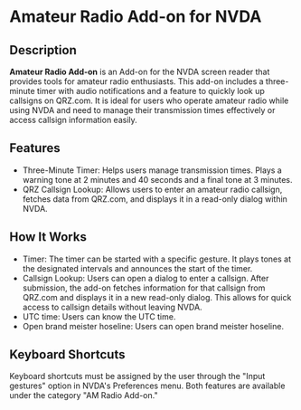 # Amateur Radio Add-on for NVDA

## Description
**Amateur Radio Add-on** is an Add-on for the NVDA screen reader that provides tools for amateur radio enthusiasts. This add-on includes a three-minute timer with audio notifications and a feature to quickly look up callsigns on QRZ.com. It is ideal for users who operate amateur radio while using NVDA and need to manage their transmission times effectively or access callsign information easily.
## Features
- Three-Minute Timer: Helps users manage transmission times. Plays a warning tone at 2 minutes and 40 seconds and a final tone at 3 minutes.
- QRZ Callsign Lookup: Allows users to enter an amateur radio callsign, fetches data from QRZ.com, and displays it in a read-only dialog within NVDA.
## How It Works
- Timer: The timer can be started with a specific gesture. It plays tones at the designated intervals and announces the start of the timer.
- Callsign Lookup: Users can open a dialog to enter a callsign. After submission, the add-on fetches information for that callsign from QRZ.com and displays it in a new read-only dialog. This allows for quick access to callsign details without leaving NVDA.
- UTC time: Users can know the UTC time.
- Open brand meister hoseline: Users can open brand meister hoseline.
## Keyboard Shortcuts
Keyboard shortcuts must be assigned by the user through the "Input gestures" option in NVDA's Preferences menu. Both features are available under the category "AM Radio Add-on."
